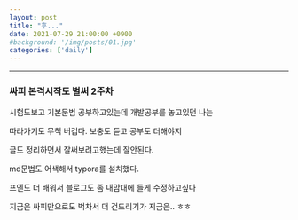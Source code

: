```yaml
---
layout: post
title: "후..."
date: 2021-07-29 21:00:00 +0900
#background: '/img/posts/01.jpg'
categories: ['daily']
---
```

___

### 싸피 본격시작도 벌써 2주차

시험도보고 기본문법 공부하고있는데 개발공부를 놓고있던 나는

따라가기도 무척 버겁다. 보충도 듣고 공부도 더해야지

글도 정리하면서 잘써보려고했는데 잘안된다.

md문법도 어색해서 typora를 설치했다.

프엔도 더 배워서 블로그도 좀 내맘대에 들게 수정하고싶다

지금은 싸피만으로도 벅차서 더 건드리기가 지금은.. ㅎㅎ
